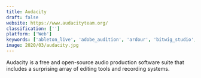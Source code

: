 ```yaml
---
title: Audacity
draft: false 
website: https://www.audacityteam.org/
classification: ['']
platform: ['Web']
keywords: ['ableton_live', 'adobe_audition', 'ardour', 'bitwig_studio', 'cubase_10.5', 'fl_studio', 'goldwave', 'lmms', 'moo0_voice_recorder', 'mutools_mulab', 'oceanaudio', 'reason', 'soundtap', 'soundation', 'studio_one', 'wavepad', 'waveshop', 'wavosaur', 'zrythm', 'zynewave_podium']
image: 2020/03/audacity.jpg
---
```

Audacity is a free and open-source audio production software suite that includes a surprising array of editing tools and recording systems.